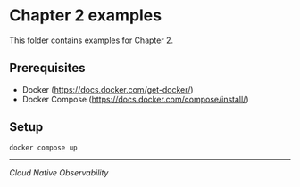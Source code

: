 # Chapter 2 examples

This folder contains examples for Chapter 2.

## Prerequisites

- Docker (https://docs.docker.com/get-docker/)
- Docker Compose (https://docs.docker.com/compose/install/)

## Setup

```
docker compose up
```

---

_Cloud Native Observability_
